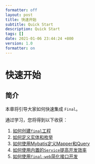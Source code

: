 ```yaml
---
formatter: off
layout: post
title: 快速开始
subtitle: Quick Start 
description: Quick Start
tags: [] 
date: 2021-01-06 23:44:24 +800 
version: 1.0
formatter: on
---
```


# 快速开始

## 简介

本章将引导大家如何快速集成 `Final`。

通过学习，您将得到以下收获：

1. [如何创建`final`工程](start-final.md)
2. [如何定义实体和枚举](start-entity)
3. [如何使用Mybatis定义Mapper和Query](start-mybatis)
4. [如何使用内置的`Service`提高开发效率](start-service.md)
5. [如何使用`final-web`简化接口开发](start-web)

